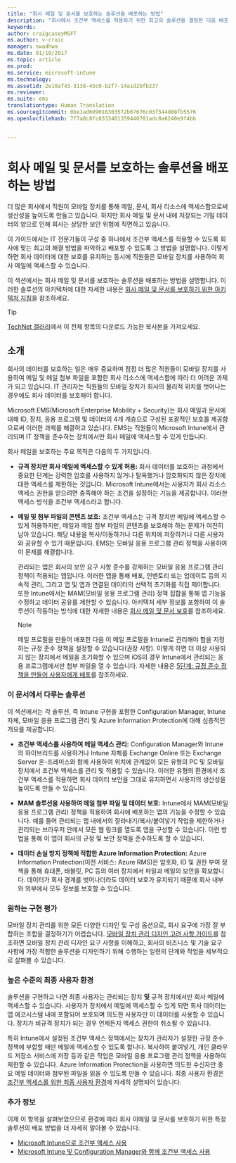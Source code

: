 ```yaml
---
title: "회사 메일 및 문서를 보호하는 솔루션을 배포하는 방법"
description: "최사에서 조건부 액세스를 적용하기 위한 최고의 솔루션을 결정한 다음 배포합니다."
keywords: 
author: craigcaseyMSFT
ms.author: v-craic
manager: swadhwa
ms.date: 01/10/2017
ms.topic: article
ms.prod: 
ms.service: microsoft-intune
ms.technology: 
ms.assetid: 2e10af43-3138-45c0-b2f7-14a1d2bfb237
ms.reviewer: 
ms.suite: ems
translationtype: Human Translation
ms.sourcegitcommit: 0be1ad609016303572b67676c03f544d88fb5576
ms.openlocfilehash: 7f7a8c8fc0333461359440781adc8a6240e9f4bb


---
```


# <a name="learn-how-to-deploy-a-solution-for-protecting-company-email-and-documents"></a>회사 메일 및 문서를 보호하는 솔루션을 배포하는 방법
더 많은 회사에서 직원이 모바일 장치를 통해 메일, 문서, 회사 리소스에 액세스함으로써 생산성을 높이도록 만들고 있습니다. 하지만 회사 메일 및 문서 내에 저장되는 기밀 데이터의 양으로 인해 회사는 상당한 보안 위험에 직면하고 있습니다.

이 가이드에서는 IT 전문가들이 구성 중 하나에서 조건부 액세스를 적용할 수 있도록 회사에 맞는 최고의 해결 방법을 파악하고 배포할 수 있도록 그 방법을 설명합니다. 이렇게 하면 회사 데이터에 대한 보호를 유지하는 동시에 직원들은 모바일 장치를 사용하여 회사 메일에 액세스할 수 있습니다.

이 섹션에서는 회사 메일 및 문서를 보호하는 솔루션을 배포하는 방법을 설명합니다. 이러한 솔루션의 아키텍처에 대한 자세한 내용은 [회사 메일 및 문서를 보호하기 위한 아키텍처 지침](architecture-guidance-for-protecting-company-email-and-documents.md)을 참조하세요.

> [!TIP]
> [TechNet 갤러리](https://gallery.technet.microsoft.com/Deploying-Enterprise-16499404)에서 이 전체 항목의 다운로드 가능한 복사본을 가져오세요.

## <a name="introduction"></a>소개
회사의 데이터를 보호하는 일은 매우 중요하며 점점 더 많은 직원들이 모바일 장치를 사용하여 메일 및 메일 첨부 파일을 포함한 회사 리소스에 액세스함에 따라 더 어려운 과제가 되고 있습니다. IT 관리자는 직원들의 모바일 장치가 회사의 물리적 위치를 벗어나는 경우에도 회사 데이터를 보호해야 합니다.

Microsoft EMS(Microsoft Enterprise Mobility + Security)는 회사 메일과 문서에 대해 ID, 장치, 응용 프로그램 및 데이터의 4개 계층으로 구성된 포괄적인 보호를 제공함으로써 이러한 과제를 해결하고 있습니다. EMS는 직원들이 Microsoft Intune에서 관리되며 IT 정책을 준수하는 장치에서만 회사 메일에 액세스할 수 있게 만듭니다.

회사 메일을 보호하는 주요 목적은 다음의 두 가지입니다.

-   **규격 장치만 회사 메일에 액세스할 수 있게 허용:** 회사 데이터를 보호하는 과정에서 중요한 단계는 강력한 암호를 사용하지 않거나 탈옥했거나 암호화되지 않은 장치에 대한 액세스를 제한하는 것입니다.  Microsoft Intune에서는 사용자가 회사 리소스 액세스 권한을 얻으려면 충족해야 하는 조건을 설정하는 기능을 제공합니다. 이러한 액세스 방식을 조건부 액세스라고 합니다.

-   **메일 및 첨부 파일의 콘텐츠 보호:** 조건부 액세스는 규격 장치만 메일에 액세스할 수 있게 허용하지만, 메일과 메일 첨부 파일의 콘텐츠를 보호해야 하는 문제가 여전히 남아 있습니다.  해당 내용을 복사/이동하거나 다른 위치에 저장하거나 다른 사용자와 공유할 수 있기 때문입니다.  EMS는 모바일 응용 프로그램 관리 정책을 사용하여 이 문제를 해결합니다.

    관리되는 앱은 회사의 보안 요구 사항 준수를 강제하는 모바일 응용 프로그램 관리 정책이 적용되는 앱입니다. 이러한 앱을 통해 배포, 인벤토리 또는 업데이트 등의 지속적 관리, 그리고 앱 및 앱과 연결된 데이터의 선택적 초기화를 직접 제어합니다. 또한 Intune에서는 MAM(모바일 응용 프로그램 관리) 정책 집합을 통해 앱 기능을 수정하고 데이터 공유를 제한할 수 있습니다. 아키텍처 세부 정보를 포함하여 이 솔루션이 작동하는 방식에 대한 자세한 내용은 [회사 메일 및 문서 보호](architecture-guidance-for-protecting-company-email-and-documents.md)를 참조하세요.

    > [!NOTE]
    > 메일 프로필을 만들어 배포한 다음 이 메일 프로필을 Intune로 관리해야 함을 지정하는 규정 준수 정책을 설정할 수 있습니다(권장 사항). 이렇게 하면 더 이상 사용되지 않는 장치에서 메일을 초기화할 수 있으며 iOS의 경우 Intune에서 관리되는 응용 프로그램에서만 첨부 파일을 열 수 있습니다. 자세한 내용은 [5단계: 규정 준수 정책을 만들어 사용자에게 배포](conditional-access-intune-configmgr-exchange.md)를 참조하세요.

### <a name="solutions-covered-in-this-article"></a>이 문서에서 다루는 솔루션
이 섹션에서는 각 솔루션, 즉 Intune 구현을 포함한 Configuration Manager, Intune 자체, 모바일 응용 프로그램 관리 및 Azure Information Protection에 대해 심층적인 개요를 제공합니다.

-   **조건부 액세스를 사용하여 메일 액세스 관리:** Configuration Manager와 Intune의 하이브리드를 사용하거나 Intune 자체를 Exchange Online 또는 Exchange Server 온-프레미스와 함께 사용하여 위치에 관계없이 모든 유형의 PC 및 모바일 장치에서 조건부 액세스를 관리 및 적용할 수 있습니다. 이러한 유형의 환경에서 조건부 액세스를 적용하면 회사 데이터 보안을 그대로 유지하면서 사용자의 생산성을 높이도록 만들 수 있습니다.

-   **MAM 솔루션을 사용하여 메일 첨부 파일 및 데이터 보호:** Intune에서 MAM(모바일 응용 프로그램 관리) 정책을 적용하여 회사에 배포하는 앱의 기능을 수정할 수 있습니다. 예를 들어 관리되는 앱 내에서의 잘라내기/복사/붙여넣기 작업을 제한하거나 관리되는 브라우저 안에서 모든 웹 링크를 열도록 앱을 구성할 수 있습니다. 이런 방법을 통해 이 앱이 회사의 규정 및 보안 정책을 준수하도록 할 수 있습니다.

-   **데이터 손실 방지 정책에 적합한 Azure Information Protection:** Azure Information Protection(이전 서비스: Azure RMS)은 암호화, ID 및 권한 부여 정책을 통해 휴대폰, 태블릿, PC 등의 여러 장치에서 파일과 메일의 보안을 확보합니다. 데이터가 회사 경계를 벗어나더라도 데이터 보호가 유지되기 때문에 회사 내부와 외부에서 모두 정보를 보호할 수 있습니다.

### <a name="evaluating-your-desired-implementation"></a>원하는 구현 평가
모바일 장치 관리를 위한 모든 다양한 디자인 및 구성 옵션으로, 회사 요구에 가장 잘 부합하는 조합을 결정하기가 어렵습니다. [모바일 장치 관리 디자인 고려 사항 가이드](mdm-design-considerations-guide.md)를 참조하면 모바일 장치 관리 디자인 요구 사항을 이해하고, 회사의 비즈니스 및 기술 요구 사항에 가장 적합한 솔루션을 디자인하기 위해 수행하는 일련의 단계와 작업을 세부적으로 살펴볼 수 있습니다.

### <a name="high-level-end-user-experience"></a>높은 수준의 최종 사용자 환경
솔루션을 구현하고 나면 최종 사용자는 관리되는 장치 **및** 규격 장치에서만 회사 메일에 액세스할 수 있습니다. 사용자가 장치에서 메일에 액세스할 수 있게 되면 회사 데이터는 앱 에코시스템 내에 포함되어 보호되며 의도한 사용자만 이 데이터를 사용할 수 있습니다. 장치가 비규격 장치가 되는 경우 언제든지 액세스 권한이 취소될 수 있습니다.

특히 Intune에서 설정된 조건부 액세스 정책에서는 장치가 관리자가 설정한 규정 준수 정책에 부합할 때만 메일에 액세스할 수 있도록 합니다. 복사하여 붙여넣기, 개인 클라우드 저장소 서비스에 저장 등과 같은 작업은 모바일 응용 프로그램 관리 정책을 사용하여 제한할 수 있습니다. Azure Information Protection을 사용하면 의도한 수신자만 중요 메일 데이터와 첨부된 파일을 읽을 수 있도록 만들 수 있습니다. 최종 사용자 환경은 [조건부 액세스를 위한 최종 사용자 환경](end-user-experience-conditional-access.md)에 자세히 설명되어 있습니다.

### <a name="where-to-go-from-here"></a>추가 정보
이제 이 항목을 살펴보았으므로 환경에 따라 회사 이메일 및 문서를 보호하기 위한 특정 솔루션의 배포 방법을 더 자세히 알아볼 수 있습니다.

- [Microsoft Intune으로 조건부 액세스 사용](conditional-access-intune.md)
- [Microsoft Intune 및 Configuration Manager와 함께 조건부 액세스 사용](conditional-access-intune-configmgr.md)



<!--HONumber=Jan17_HO2-->


